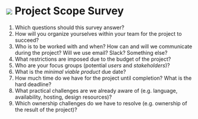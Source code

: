 
# ![](https://ga-dash.s3.amazonaws.com/production/assets/logo-9f88ae6c9c3871690e33280fcf557f33.png) Project Scope Survey

1. Which questions should this survey answer?
2. How will you organize yourselves within your team for the project to succeed?
3. Who is to be worked with and when? How can and will we communicate during the project? Will we use email? Slack? Something else?
4. What restrictions are imposed due to the budget of the project?
5. Who are your focus groups (potential *users* and *stakeholders*)?
6. What is the *minimal viable product* due date?
7. How much time do we have for the project until completion? What is the hard deadline?
8. What practical challenges are we already aware of (e.g. language, availability, hosting, design resources)?
9. Which ownership challenges do we have to resolve (e.g. ownership of the result of the project)?
